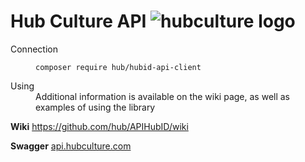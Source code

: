 # Hub Culture API ![hubculture logo](https://hubculture.com/images/logo-hub-clear.png)

<dl>
  <dt>Connection</dt>
  <dd>

    composer require hub/hubid-api-client
  </dd>
  <dt>Using</dt>
  <dd>
    Additional information is available on the wiki page, as well as examples of using the library
  </dd>

</dl>

**Wiki** https://github.com/hub/APIHubID/wiki

**Swagger** [api.hubculture.com](https://api.hubculture.com/)
